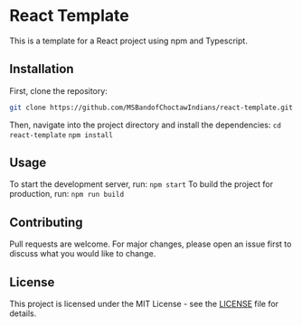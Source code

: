 # React Template

This is a template for a React project using npm and Typescript.

## Installation

First, clone the repository:

```bash
git clone https://github.com/MSBandofChoctawIndians/react-template.git
```

Then, navigate into the project directory and install the dependencies:
`cd react-template`
`npm install`

## Usage

To start the development server, run:
`npm start`
To build the project for production, run:
`npm run build`

## Contributing

Pull requests are welcome. For major changes, please open an issue first to discuss what you would like to change.

## License

This project is licensed under the MIT License - see the [LICENSE](LICENSE) file for details.
